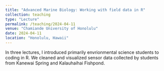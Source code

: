 ```yaml
---
title: "Advanced Marine Biology: Working with field data in R"
collection: teaching
type: "Lecture"
permalink: /teaching/2024-04-11
venue: "Chamiande University of Honolulu"
date: 2024-04-11
location: "Honolulu, Hawaii"
---
```


In three lectures, I introduced primarily envrionmental science students to coding in R. We cleaned and visualized sensor data collected by students from Kanewai Spring and Kalauhaihai Fishpond.
